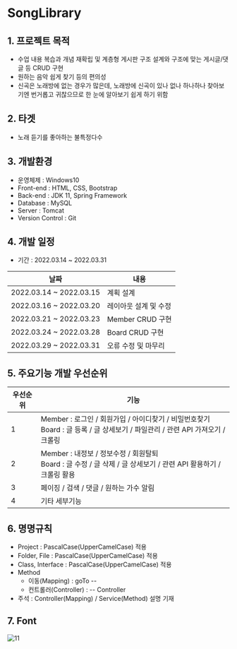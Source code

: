 # SongLibrary

## 1. 프로젝트 목적
 - 수업 내용 복습과 개념 재확립 및 계층형 게시판 구조 설계와 구조에 맞는 게시글/댓글 등 CRUD 구현
 - 원하는 음악 쉽게 찾기 등의 편의성
 - 신곡은 노래방에 없는 경우가 많은데, 노래방에 신곡이 있나 없나 하나하나 찾아보기엔 번거롭고 귀찮으므로 한 눈에 알아보기 쉽게 하기 위함

## 2. 타겟
 - 노래 듣기를 좋아하는 불특정다수

## 3. 개발환경
 - 운영체제 : Windows10
 - Front-end : HTML, CSS, Bootstrap
 - Back-end : JDK 11, Spring Framework
 - Database : MySQL
 - Server : Tomcat
 - Version Control : Git

## 4. 개발 일정
 - 기간 : 2022.03.14 ~ 2022.03.31

|날짜|내용|
|---|---|
|2022.03.14 ~ 2022.03.15|계획 설계| 
|2022.03.16 ~ 2022.03.20|레이아웃 설계 및 수정|
|2022.03.21 ~ 2022.03.23|Member CRUD 구현|
|2022.03.24 ~ 2022.03.28|Board CRUD 구현|
|2022.03.29 ~ 2022.03.31|오류 수정 및 마무리|

## 5. 주요기능 개발 우선순위

|우선순위|기능|
|---|---|
|1|Member : 로그인 / 회원가입 / 아이디찾기 / 비밀번호찾기<br>Board : 글 등록 / 글 상세보기 / 파일관리 / 관련 API 가져오기 / 크롤링|
|2|Member : 내정보 / 정보수정 / 회원탈퇴<br>Board : 글 수정 / 글 삭제 / 글 상세보기 / 관련 API 활용하기 / 크롤링 활용|
|3|페이징 / 검색 / 댓글 / 원하는 가수 알림|
|4|기타 세부기능|

## 6. 명명규칙
 - Project : PascalCase(UpperCamelCase) 적용
 - Folder, File : PascalCase(UpperCamelCase) 적용
 - Class, Interface : PascalCase(UpperCamelCase) 적용
 - Method
   - 이동(Mapping) : goTo --
   - 컨트롤러(Controller) : -- Controller
 - 주석 : Controller(Mapping) / Service(Method) 설명 기재

## 7. Font


![11](https://user-images.githubusercontent.com/91529033/158154105-a2d0c2f4-6a2c-4040-b35c-85591cc19bb4.png)
